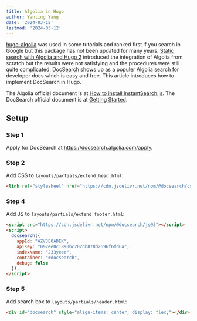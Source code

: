 ```yaml
---
title: Algolia in Hugo
author: Yanting Yang
date: '2024-03-12'
lastmod: '2024-03-12'
---
```


[hugo-algolia](https://github.com/replicatedhq/hugo-algolia) was used in some tutorials and ranked first if you search in Google  but this package has not been updated for many years. [Static search with Algolia and Hugo 2](https://harrycresswell.com/writing/hugo-algolia-2/) introduced the integration of Algolia from scratch but the results were not satisfying and the procedures were still quite complicated. [DocSearch](https://docsearch.algolia.com/) shows up as a populer Algolia search for developer docs which is easy and free. This article introduces how to implement DocSearch in Hugo.

<!--more-->

The Algolia official document is at [How to install InstantSearch.js](https://www.algolia.com/doc/guides/building-search-ui/installation/js/). The DocSearch official document is at [Getting Started](https://docsearch.algolia.com/docs/DocSearch-v3).

## Setup

### Step 1

Apply for DocSearch at <https://docsearch.algolia.com/apply>.

### Step 2

Add CSS to `layouts/partials/extend_head.html`:

```html
<link rel="stylesheet" href="https://cdn.jsdelivr.net/npm/@docsearch/css@3" />
```

### Step 4

Add JS to `layouts/partials/extend_footer.html`:

```html
<script src="https://cdn.jsdelivr.net/npm/@docsearch/js@3"></script>
<script>
  docsearch({
    appId: "AZVJE0ADEK",
    apiKey: "097ee0c1890bc202db878d2696f6fd6a",
    indexName: "233yeee",
    container: "#docsearch",
    debug: false
  });
</script>
```

### Step 5

Add search box to `layouts/partials/header.html`:

```html
<div id="docsearch" style="align-items: center; display: flex;"></div>
```
